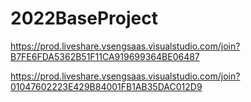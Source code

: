 # 2022BaseProject
https://prod.liveshare.vsengsaas.visualstudio.com/join?B7FE6FDA5362B51F11CA919699364BE06487


https://prod.liveshare.vsengsaas.visualstudio.com/join?01047602223E429B84001FB1AB35DAC012D9
